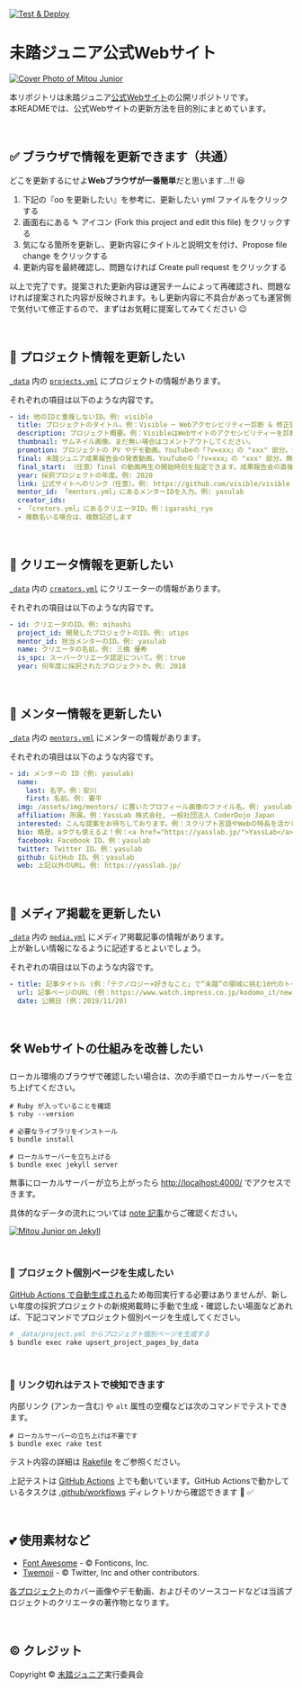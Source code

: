 [![Test & Deploy](https://github.com/mitou/jr.mitou.org/workflows/Test%20&%20Deploy/badge.svg)](https://github.com/mitou/jr.mitou.org/actions?query=workflow%3A%22Test+%26+Deploy%22)

# 未踏ジュニア公式Webサイト
[![Cover Photo of Mitou Junior](https://raw.githubusercontent.com/mitou/jr.mitou.org/main/assets/img/mitoujr_cover.png)](https://jr.mitou.org/)

本リポジトリは未踏ジュニア[公式Webサイト](https://jr.mitou.org/)の公開リポジトリです。   
本READMEでは、公式Webサイトの更新方法を目的別にまとめています。

<br>

## :white_check_mark: ブラウザで情報を更新できます（共通）

どこを更新するにせよ**Webブラウザが一番簡単**だと思います...!! 😆

1. 下記の『oo を更新したい』を参考に、更新したい yml ファイルをクリックする
2. 画面右にある ✎ アイコン (Fork this project and edit this file) をクリックする
3. 気になる箇所を更新し、更新内容にタイトルと説明文を付け、Propose file change をクリックする
4. 更新内容を最終確認し、問題なければ Create pull request をクリックする

以上で完了です。提案された更新内容は運営チームによって再確認され、問題なければ提案された内容が反映されます。もし更新内容に不具合があっても運営側で気付いて修正するので、まずはお気軽に提案してみてください :wink:

<br>

## :rocket: プロジェクト情報を更新したい
[`_data`](https://github.com/mitou/jr.mitou.org/tree/main/_data) 内の [`projects.yml`](https://github.com/mitou/jr.mitou.org/blob/main/_data/projects.yml) にプロジェクトの情報があります。

それぞれの項目は以下のような内容です。
```yml
- id: 他のIDと重複しないID。例: visible
  title: プロジェクトのタイトル。例：Visible ─ Webアクセシビリティー診断 & 修正提案ツール
  description: プロジェクト概要。例：VisibleはWebサイトのアクセシビリティーを診断するサービスです。...
  thumbnail: サムネイル画像。まだ無い場合はコメントアウトしてください。
  promotion: プロジェクトの PV やデモ動画。YouTubeの「?v=xxx」の "xxx" 部分。無い場合はコメントアウト。(Gif にも対応)
  final: 未踏ジュニア成果報告会の発表動画。YouTubeの「?v=xxx」の "xxx" 部分。無い場合はコメントアウト。
  final_start: （任意）final の動画再生の開始時刻を指定できます。成果報告会の直後で使います。(例: 123)
  year: 採択プロジェクトの年度。例: 2020
  link: 公式サイトへのリンク（任意）。例: https://github.com/visible/visible
  mentor_id: 「mentors.yml」にあるメンターIDを入力。例: yasulab
  creator_ids:
  - 「cretors.yml」にあるクリエータID。例：igarashi_ryo
  - 複数名いる場合は、複数記述します
```

<br>

## :busts_in_silhouette: クリエータ情報を更新したい
[`_data`](https://github.com/mitou/jr.mitou.org/tree/main/_data) 内の [`creators.yml`](https://github.com/mitou/jr.mitou.org/blob/main/_data/creators.yml) にクリエーターの情報があります。  

それぞれの項目は以下のような内容です。
```yml
- id: クリエータのID。例: mihashi
  project_id: 開発したプロジェクトのID。例: utips
  mentor_id: 担当メンターのID。例: yasulab
  name: クリエータの名前。例: 三橋 優希
  is_spc: スーパークリエータ認定について。例：true
  year: 何年度に採択されたプロジェクトか。例: 2018
```

<br>

## :bust_in_silhouette: メンター情報を更新したい
[`_data`](https://github.com/mitou/jr.mitou.org/tree/main/_data) 内の [`mentors.yml`](https://github.com/mitou/jr.mitou.org/blob/main/_data/mentors.yml) にメンターの情報があります。 

それぞれの項目は以下のような内容です。
```yml
- id: メンターの ID (例: yasulab)
  name:
    last: 名字。例：安川
    first: 名前。例: 要平
  img: /assets/img/mentors/ に置いたプロフィール画像のファイル名。例: yasulab.png
  affiliation: 所属。例：YassLab 株式会社, 一般社団法人 CoderDojo Japan
  interested: こんな提案をお待ちしております。例：スクリプト言語やWebの特長を活かした…（略）
  bio: 略歴。aタグも使えるよ！例：<a href="https://yasslab.jp/">YassLab</a> 代表取締役…（略）
  facebook: Facebook ID。例：yasulab
  twitter: Twitter ID。例：yasulab
  github: GitHub ID。例：yasulab
  web: 上記以外のURL。例: https://yasslab.jp/
```

<br>

## :bookmark_tabs: メディア掲載を更新したい
[`_data`](https://github.com/mitou/jr.mitou.org/tree/main/_data) 内の [`media.yml`](https://github.com/mitou/jr.mitou.org/blob/main/_data/media.yml) にメディア掲載記事の情報があります。  
上が新しい情報になるように記述するとよいでしょう。

それぞれの項目は以下のような内容です。
```yml
- title: 記事タイトル (例：「テクノロジー×好きなこと」で“未踏”の領域に挑む10代のトップクリエーターたち (こどもとIT))
  url: 記事ページのURL (例：https://www.watch.impress.co.jp/kodomo_it/news/1219499.html)
  date: 公開日 (例：2019/11/20)
```

<br>

## :hammer_and_wrench: Webサイトの仕組みを改善したい

ローカル環境のブラウザで確認したい場合は、次の手順でローカルサーバーを立ち上げてください。

```shell
# Ruby が入っていることを確認
$ ruby --version

# 必要なライブラリをインストール
$ bundle install

# ローカルサーバーを立ち上げる
$ bundle exec jekyll server
```

無事にローカルサーバーが立ち上がったら [http://localhost:4000/](http://localhost:4000/) でアクセスできます。

具体的なデータの流れについては [note 記事](https://note.com/yasslab/n/nf5837dabdf8c)からご確認ください。

[![Mitou Junior on Jekyll](https://github.com/mitou/jr.mitou.org/blob/main/assets/img/mitoujr-on-jekyll.png?raw=true)](https://note.com/yasslab/n/nf5837dabdf8c)

<br>

### :scroll: プロジェクト個別ページを生成したい
[GitHub Actions で自動生成される](https://github.com/mitou/jr.mitou.org/blob/main/.github/workflows/test.yml)ため毎回実行する必要はありませんが、新しい年度の採択プロジェクトの新規掲載時に手動で生成・確認したい場面などあれば、下記コマンドでプロジェクト個別ページを生成してください。

```bash
# _data/project.yml からプロジェクト個別ページを生成する
$ bundle exec rake upsert_project_pages_by_data
```

<br>

### :robot: リンク切れはテストで検知できます

内部リンク (アンカー含む) や `alt` 属性の空欄などは次のコマンドでテストできます。

```shell
# ローカルサーバーの立ち上げは不要です
$ bundle exec rake test
```

テスト内容の詳細は [Rakefile](https://github.com/mitou/jr.mitou.org/blob/main/Rakefile) をご参照ください。

上記テストは [GitHub Actions](https://github.com/mitou/jr.mitou.org/actions) 上でも動いています。GitHub Actionsで動かしているタスクは [.github/workflows](https://github.com/mitou/jr.mitou.org/tree/main/.github/workflows) ディレクトリから確認できます :eyes: :white_check_mark: 

<br>

## :two_hearts: 使用素材など

- [Font Awesome](https://fontawesome.com/license/) - :copyright: Fonticons, Inc.
- [Twemoji](https://twemoji.twitter.com/) - :copyright: Twitter, Inc and other contributors.

[各プロジェクト](https://jr.mitou.org/projects/)のカバー画像やデモ動画、およびそのソースコードなどは当該プロジェクトのクリエータの著作物となります。

<br>

## :copyright: クレジット

Copyright &copy; [未踏ジュニア](https://jr.mitou.org/)実行委員会
